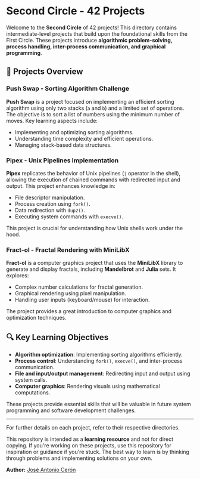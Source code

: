 # Second Circle - 42 Projects

Welcome to the **Second Circle** of 42 projects! This directory contains intermediate-level projects that build upon the foundational skills from the First Circle. These projects introduce **algorithmic problem-solving, process handling, inter-process communication, and graphical programming**.

## 📂 Projects Overview

### **Push Swap** - Sorting Algorithm Challenge
**Push Swap** is a project focused on implementing an efficient sorting algorithm using only two stacks (`a` and `b`) and a limited set of operations. The objective is to sort a list of numbers using the minimum number of moves. Key learning aspects include:
- Implementing and optimizing sorting algorithms.
- Understanding time complexity and efficient operations.
- Managing stack-based data structures.

### **Pipex** - Unix Pipelines Implementation
**Pipex** replicates the behavior of Unix pipelines (`|` operator in the shell), allowing the execution of chained commands with redirected input and output. This project enhances knowledge in:
- File descriptor manipulation.
- Process creation using `fork()`.
- Data redirection with `dup2()`.
- Executing system commands with `execve()`.

This project is crucial for understanding how Unix shells work under the hood.

### **Fract-ol** - Fractal Rendering with MiniLibX
**Fract-ol** is a computer graphics project that uses the **MiniLibX** library to generate and display fractals, including **Mandelbrot** and **Julia** sets. It explores:
- Complex number calculations for fractal generation.
- Graphical rendering using pixel manipulation.
- Handling user inputs (keyboard/mouse) for interaction.

The project provides a great introduction to computer graphics and optimization techniques.

## 🔍 Key Learning Objectives
- **Algorithm optimization**: Implementing sorting algorithms efficiently.
- **Process control**: Understanding `fork()`, `execve()`, and inter-process communication.
- **File and input/output management**: Redirecting input and output using system calls.
- **Computer graphics**: Rendering visuals using mathematical computations.

These projects provide essential skills that will be valuable in future system programming and software development challenges.

---

For further details on each project, refer to their respective directories.

This repository is intended as a **learning resource** and not for direct copying. If you're working on these projects, use this repository for inspiration or guidance if you're stuck. The best way to learn is by thinking through problems and implementing solutions on your own.

**Author:** [José Antonio Cerón](https://github.com/jceron-g)

